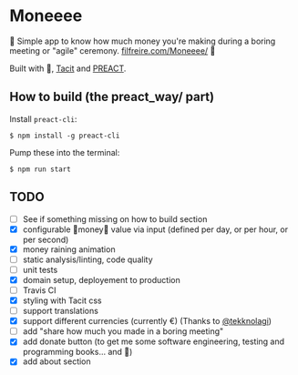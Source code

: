 # Moneeee

💸 Simple app to know how much money you're making during a boring meeting or "agile" ceremony. [filfreire.com/Moneeee/](https://filfreire.com/Moneeee/) 💸

Built with 💖, [Tacit](https://yegor256.github.io/tacit/) and [PREACT](https://preactjs.com).

## How to build (the preact\_way/ part)

Install `preact-cli`:
```
$ npm install -g preact-cli
```

Pump these into the terminal:
```
$ npm run start
```

## TODO

- [ ] See if something missing on how to build section
- [x] configurable 💸money💸 value via input (defined per day, or per hour, or per second)
- [x] money raining animation
- [ ] static analysis/linting, code quality
- [ ] unit tests
- [x] domain setup, deployement to production
- [ ] Travis CI
- [x] styling with Tacit css
- [ ] support translations
- [x] support different currencies (currently €) (Thanks to [@tekknolagi](https://github.com/tekknolagi))
- [ ] add "share how much you made in a boring meeting"
- [x] add donate button (to get me some software engineering, testing and programming books... and 🍕)
- [x] add about section
